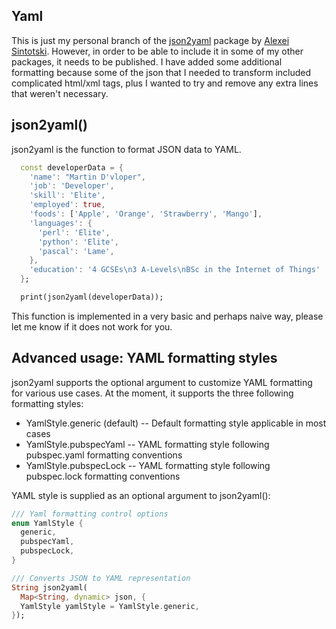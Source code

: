 ## Yaml

This is just my personal branch of the [json2yaml](https://github.com/alexei-sintotski/json2yaml) package by [Alexei Sintotski](https://github.com/alexei-sintotski). However, in order to be able to include it in some of my other packages, it needs to be published. I have added some additional formatting because some of the json that I needed to transform included complicated html/xml tags, plus I wanted to try and remove any extra lines that weren't necessary.

## json2yaml()

json2yaml is the function to format JSON data to YAML.

```dart
  const developerData = {
    'name': "Martin D'vloper",
    'job': 'Developer',
    'skill': 'Elite',
    'employed': true,
    'foods': ['Apple', 'Orange', 'Strawberry', 'Mango'],
    'languages': {
      'perl': 'Elite',
      'python': 'Elite',
      'pascal': 'Lame',
    },
    'education': '4 GCSEs\n3 A-Levels\nBSc in the Internet of Things'
  };

  print(json2yaml(developerData));
```

This function is implemented in a very basic and perhaps naive way, please let me know if it does not work for you.

## Advanced usage: YAML formatting styles

json2yaml supports the optional argument to customize YAML formatting for various use cases.
At the moment, it supports the three following formatting styles:

- YamlStyle.generic (default) -- Default formatting style applicable in most cases
- YamlStyle.pubspecYaml -- YAML formatting style following pubspec.yaml formatting conventions
- YamlStyle.pubspecLock -- YAML formatting style following pubspec.lock formatting conventions

YAML style is supplied as an optional argument to json2yaml():

```dart
/// Yaml formatting control options
enum YamlStyle {
  generic,
  pubspecYaml,
  pubspecLock,
}

/// Converts JSON to YAML representation
String json2yaml(
  Map<String, dynamic> json, {
  YamlStyle yamlStyle = YamlStyle.generic,
});
```
